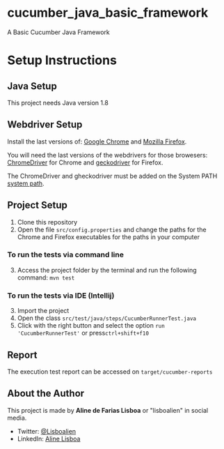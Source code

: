 # cucumber_java_basic_framework
A Basic Cucumber Java Framework

# Setup Instructions

## Java Setup

This project needs Java version 1.8

## Webdriver Setup

Install the last versions of:
[Google Chrome](https://www.google.com/chrome/)
and [Mozilla Firefox](https://www.mozilla.org/en-US/firefox/).

You will need the last versions of the webdrivers for those browesers: [ChromeDriver](https://sites.google.com/a/chromium.org/chromedriver/) for Chrome
and [geckodriver](https://github.com/mozilla/geckodriver/releases) for Firefox.

The ChromeDriver and gheckodriver must be added on the System PATH [system path](https://en.wikipedia.org/wiki/PATH_(variable)).

## Project Setup

1. Clone this repository
2. Open the file `src/config.properties` and change the paths for the Chrome and Firefox executables for the paths in your computer

### To run the tests via command line

3. Access the project folder by the terminal and run the following command:
   `mvn test`

### To run the tests via IDE (Intellij)

3. Import the project
4. Open the class `src/test/java/steps/CucumberRunnerTest.java`
5. Click with the right button and select the option `run 'CucumberRunnerTest'` or press`ctrl+shift+f10`

## Report

The execution test report can be accessed on `target/cucumber-reports`

## About the Author

This project is made by **Aline de Farias Lisboa** or "lisboalien" in social media.

* Twitter: [@Lisboalien](https://twitter.com/Lisboalien)
* LinkedIn: [Aline Lisboa](https://www.linkedin.com/in/alinelisboa/)